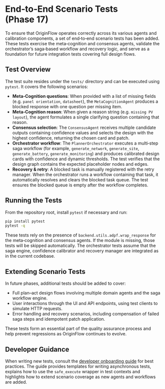 # End‑to‑End Scenario Tests (Phase 17)

To ensure that OriginFlow operates correctly across its various agents
and calibration components, a set of end‑to‑end scenario tests has been
added. These tests exercise the meta‑cognition and consensus agents,
validate the orchestrator’s saga‑based workflow and recovery logic, and serve as a
foundation for future integration tests covering full design flows.

## Test Overview

The test suite resides under the `tests/` directory and can be executed
using `pytest`. It covers the following scenarios:

- **Meta‑Cognition questions**: When provided with a list of missing
  fields (e.g. `panel orientation`, `datasheet`), the
  `MetaCognitionAgent` produces a blocked response with one question per
  missing item.
- **Meta‑Cognition reason**: When given a reason string (e.g.
  `missing PV layout`), the agent formulates a single clarifying
  question containing that reason.
- **Consensus selection**: The `ConsensusAgent` receives multiple
  candidate outputs containing confidence values and selects the design
  with the highest confidence, returning the chosen card and patch.
- **Orchestrator workflow**: The `PlannerOrchestrator` executes a multi‑step saga
  workflow (for example, `generate_network`, `generate_site`,
  `generate_battery`, `generate_monitoring`) and produces calibrated
  design cards with confidence and dynamic thresholds.  The test
  verifies that the design graph contains the expected placeholder nodes
  and edges.
- **Recovery & retry**: A blocked task is manually registered with the
  retry manager.  When the orchestrator runs a workflow containing that
  task, it automatically resolves and clears the blocked task queue.
  The test ensures the blocked queue is empty after the workflow
  completes.

## Running the Tests

From the repository root, install `pytest` if necessary and run:

```sh
pip install pytest
pytest -q
```

These tests rely on the presence of `backend.utils.adpf.wrap_response`
for the meta‑cognition and consensus agents. If the module is missing,
those tests will be skipped automatically.  The orchestrator tests
assume that the saga engine, confidence calibrator and recovery
manager are integrated as in the current codebase.

## Extending Scenario Tests

In future phases, additional tests should be added to cover:

- Full plan–act design flows involving multiple domain agents and the
  saga workflow engine.
- User interactions through the UI and API endpoints, using test
  clients to simulate HTTP requests.
- Error handling and recovery scenarios, including compensation of
  failed saga steps and idempotent patch application.

These tests form an essential part of the quality assurance process and
help prevent regressions as OriginFlow continues to evolve.

## Developer Guidance

When writing new tests, consult the [developer onboarding guide](developer_guide.md)
for best practices. The guide provides templates for writing asynchronous tests,
explains how to use the `safe_execute` wrapper in test contexts and highlights
how to extend scenario coverage as new agents and workflows are added.


